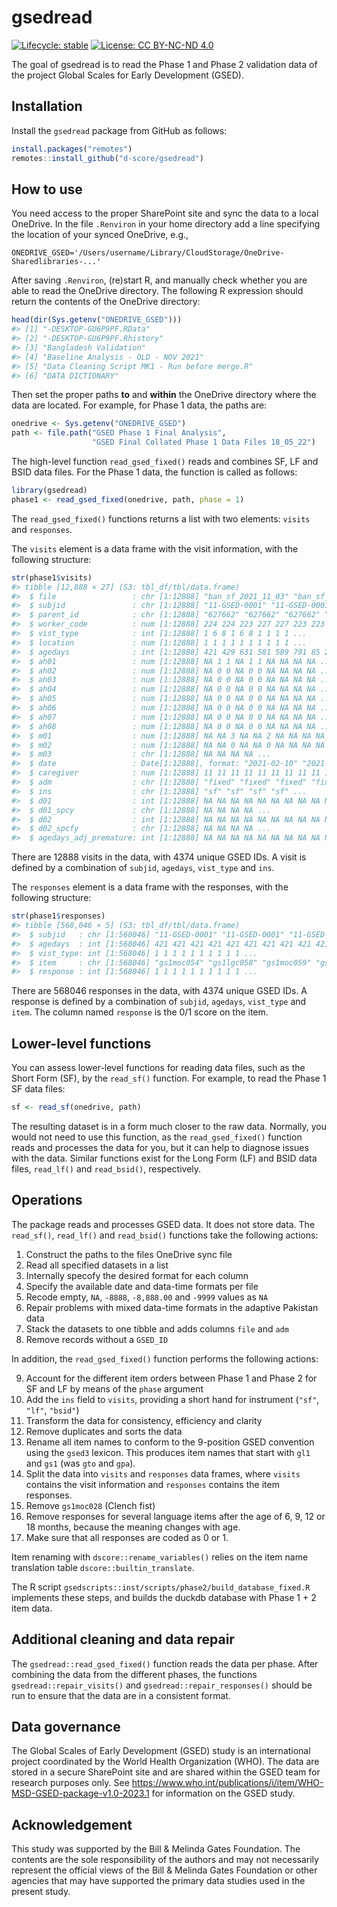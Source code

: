 
<!-- README.md is generated from README.Rmd. Please edit that file -->

# gsedread

<!-- badges: start -->

[![Lifecycle:
stable](https://img.shields.io/badge/lifecycle-stable-brightgreen.svg)](https://lifecycle.r-lib.org/articles/stages.html#stable)
[![License: CC BY-NC-ND
4.0](https://img.shields.io/badge/License-CC%20BY--NC--ND%204.0-lightgrey.svg)](https://creativecommons.org/licenses/by-nc-nd/4.0/)
<!-- badges: end -->

The goal of gsedread is to read the Phase 1 and Phase 2 validation data
of the project Global Scales for Early Development (GSED).

## Installation

Install the `gsedread` package from GitHub as follows:

``` r
install.packages("remotes")
remotes::install_github("d-score/gsedread")
```

## How to use

You need access to the proper SharePoint site and sync the data to a
local OneDrive. In the file `.Renviron` in your home directory add a
line specifying the location of your synced OneDrive, e.g.,

    ONEDRIVE_GSED='/Users/username/Library/CloudStorage/OneDrive-Sharedlibraries-...'

After saving `.Renviron`, (re)start R, and manually check whether you
are able to read the OneDrive directory. The following R expression
should return the contents of the OneDrive directory:

``` r
head(dir(Sys.getenv("ONEDRIVE_GSED")))
#> [1] "-DESKTOP-GU6P9PF.RData"                       
#> [2] "-DESKTOP-GU6P9PF.Rhistory"                    
#> [3] "Bangladesh Validation"                        
#> [4] "Baseline Analysis - OLD - NOV 2021"           
#> [5] "Data Cleaning Script MK1 - Run before merge.R"
#> [6] "DATA DICTIONARY"
```

Then set the proper paths **to** and **within** the OneDrive directory
where the data are located. For example, for Phase 1 data, the paths
are:

``` r
onedrive <- Sys.getenv("ONEDRIVE_GSED")
path <- file.path("GSED Phase 1 Final Analysis",
                  "GSED Final Collated Phase 1 Data Files 18_05_22")
```

The high-level function `read_gsed_fixed()` reads and combines SF, LF
and BSID data files. For the Phase 1 data, the function is called as
follows:

``` r
library(gsedread)
phase1 <- read_gsed_fixed(onedrive, path, phase = 1)
```

The `read_gsed_fixed()` functions returns a list with two elements:
`visits` and `responses`.

The `visits` element is a data frame with the visit information, with
the following structure:

``` r
str(phase1$visits)
#> tibble [12,888 × 27] (S3: tbl_df/tbl/data.frame)
#>  $ file                 : chr [1:12888] "ban_sf_2021_11_03" "ban_sf_2021_11_03" "ban_sf_2021_11_03" "ban_sf_2021_11_03" ...
#>  $ subjid               : chr [1:12888] "11-GSED-0001" "11-GSED-0001" "11-GSED-0001" "11-GSED-0002" ...
#>  $ parent_id            : chr [1:12888] "627662" "627662" "627662" "618677" ...
#>  $ worker_code          : num [1:12888] 224 224 223 227 227 223 223 225 228 226 ...
#>  $ vist_type            : int [1:12888] 1 6 8 1 6 8 1 1 1 1 ...
#>  $ location             : num [1:12888] 1 1 1 1 1 1 1 1 1 1 ...
#>  $ agedays              : int [1:12888] 421 429 631 581 589 791 85 245 516 176 ...
#>  $ ah01                 : num [1:12888] NA 1 1 NA 1 1 NA NA NA NA ...
#>  $ ah02                 : num [1:12888] NA 0 0 NA 0 0 NA NA NA NA ...
#>  $ ah03                 : num [1:12888] NA 0 0 NA 0 0 NA NA NA NA ...
#>  $ ah04                 : num [1:12888] NA 0 0 NA 0 0 NA NA NA NA ...
#>  $ ah05                 : num [1:12888] NA 0 0 NA 0 0 NA NA NA NA ...
#>  $ ah06                 : num [1:12888] NA 0 0 NA 0 0 NA NA NA NA ...
#>  $ ah07                 : num [1:12888] NA 0 0 NA 0 0 NA NA NA NA ...
#>  $ ah08                 : num [1:12888] NA 0 0 NA 0 0 NA NA NA NA ...
#>  $ m01                  : num [1:12888] NA NA 3 NA NA 2 NA NA NA NA ...
#>  $ m02                  : num [1:12888] NA NA 0 NA NA 0 NA NA NA NA ...
#>  $ m03                  : chr [1:12888] NA NA NA NA ...
#>  $ date                 : Date[1:12888], format: "2021-02-10" "2021-02-18" ...
#>  $ caregiver            : num [1:12888] 11 11 11 11 11 11 11 11 11 11 ...
#>  $ adm                  : chr [1:12888] "fixed" "fixed" "fixed" "fixed" ...
#>  $ ins                  : chr [1:12888] "sf" "sf" "sf" "sf" ...
#>  $ d01                  : int [1:12888] NA NA NA NA NA NA NA NA NA NA ...
#>  $ d01_spcy             : chr [1:12888] NA NA NA NA ...
#>  $ d02                  : int [1:12888] NA NA NA NA NA NA NA NA NA NA ...
#>  $ d02_spcfy            : chr [1:12888] NA NA NA NA ...
#>  $ agedays_adj_premature: int [1:12888] NA NA NA NA NA NA NA NA NA NA ...
```

There are 12888 visits in the data, with 4374 unique GSED IDs. A visit
is defined by a combination of `subjid`, `agedays`, `vist_type` and
`ins`.

The `responses` element is a data frame with the responses, with the
following structure:

``` r
str(phase1$responses)
#> tibble [568,046 × 5] (S3: tbl_df/tbl/data.frame)
#>  $ subjid   : chr [1:568046] "11-GSED-0001" "11-GSED-0001" "11-GSED-0001" "11-GSED-0001" ...
#>  $ agedays  : int [1:568046] 421 421 421 421 421 421 421 421 421 421 ...
#>  $ vist_type: int [1:568046] 1 1 1 1 1 1 1 1 1 1 ...
#>  $ item     : chr [1:568046] "gs1moc054" "gs1lgc058" "gs1moc059" "gs1moc064" ...
#>  $ response : int [1:568046] 1 1 1 1 1 1 1 1 1 1 ...
```

There are 568046 responses in the data, with 4374 unique GSED IDs. A
response is defined by a combination of `subjid`, `agedays`, `vist_type`
and `item`. The column named `response` is the 0/1 score on the item.

## Lower-level functions

You can assess lower-level functions for reading data files, such as the
Short Form (SF), by the `read_sf()` function. For example, to read the
Phase 1 SF data files:

``` r
sf <- read_sf(onedrive, path)
```

The resulting dataset is in a form much closer to the raw data.
Normally, you would not need to use this function, as the
`read_gsed_fixed()` function reads and processes the data for you, but
it can help to diagnose issues with the data. Similar functions exist
for the Long Form (LF) and BSID data files, `read_lf()` and
`read_bsid()`, respectively.

## Operations

The package reads and processes GSED data. It does not store data. The
`read_sf()`, `read_lf()` and `read_bsid()` functions take the following
actions:

1.  Construct the paths to the files OneDrive sync file
2.  Read all specified datasets in a list
3.  Internally specofy the desired format for each column
4.  Specify the available date and data-time formats per file
5.  Recode empty, `NA`, `-8888`, `-8,888.00` and `-9999` values as `NA`
6.  Repair problems with mixed data-time formats in the adaptive
    Pakistan data
7.  Stack the datasets to one tibble and adds columns `file` and `adm`
8.  Remove records without a `GSED_ID`

In addition, the `read_gsed_fixed()` function performs the following
actions:

9.  Account for the different item orders between Phase 1 and Phase 2
    for SF and LF by means of the `phase` argument
10. Add the `ins` field to `visits`, providing a short hand for
    instrument (`"sf"`, `"lf"`, `"bsid"`)
11. Transform the data for consistency, efficiency and clarity
12. Remove duplicates and sorts the data
13. Rename all item names to conform to the 9-position GSED convention
    using the `gsed3` lexicon. This produces item names that start with
    `gl1` and `gs1` (was `gto` and `gpa`).
14. Split the data into `visits` and `responses` data frames, where
    `visits` contains the visit information and `responses` contains the
    item responses.
15. Remove `gs1moc028` (Clench fist)
16. Remove responses for several language items after the age of 6, 9,
    12 or 18 months, because the meaning changes with age.
17. Make sure that all responses are coded as 0 or 1.

Item renaming with `dscore::rename_variables()` relies on the item name
translation table `dscore::builtin_translate`.

The R script `gsedscripts::inst/scripts/phase2/build_database_fixed.R`
implements these steps, and builds the duckdb database with Phase 1 + 2
item data.

## Additional cleaning and data repair

The `gsedread::read_gsed_fixed()` function reads the data per phase.
After combining the data from the different phases, the functions
`gsedread::repair_visits()` and `gsedread::repair_responses()` should be
run to ensure that the data are in a consistent format.

## Data governance

The Global Scales of Early Development (GSED) study is an international
project coordinated by the World Health Organization (WHO). The data are
stored in a secure SharePoint site and are shared within the GSED team
for research purposes only. See
<https://www.who.int/publications/i/item/WHO-MSD-GSED-package-v1.0-2023.1>
for information on the GSED study.

## Acknowledgement

This study was supported by the Bill & Melinda Gates Foundation. The
contents are the sole responsibility of the authors and may not
necessarily represent the official views of the Bill & Melinda Gates
Foundation or other agencies that may have supported the primary data
studies used in the present study.
